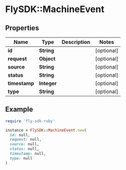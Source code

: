 # FlySDK::MachineEvent

## Properties

| Name | Type | Description | Notes |
| ---- | ---- | ----------- | ----- |
| **id** | **String** |  | [optional] |
| **request** | **Object** |  | [optional] |
| **source** | **String** |  | [optional] |
| **status** | **String** |  | [optional] |
| **timestamp** | **Integer** |  | [optional] |
| **type** | **String** |  | [optional] |

## Example

```ruby
require 'fly-sdk-ruby'

instance = FlySDK::MachineEvent.new(
  id: null,
  request: null,
  source: null,
  status: null,
  timestamp: null,
  type: null
)
```

